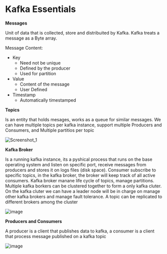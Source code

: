# Kafka Essentials

**Messages**

Unit of data that is collected, store and distribuited by Kafka. Kafka treats a message as a Byte array.

Message Content:
  - Key
    - Need not be unique
    - Defined by the producer
    - Used for partition
  - Value
    - Content of the message
    - User Defined
  - Timestamp
    - Automatically timestamped

**Topics**

Is an entity that holds mesages, works as a queue for similar messages. We can have multiple topics per kafka instance, support multiple Producers and Consumers, and Multiple partitios per topic

![Screenshot_1](https://user-images.githubusercontent.com/11037848/149179710-2c7c1880-2364-4ab4-b402-ff9ecc80d9f0.png)

**Kafka Broker**

Is a running kafka instance, its a pyshical process that runs on the base operating system and listen on specific port, receive messages from producers and stores it on logs files (disk space). Consumer subscribe to specific topics, in the kafka broker, the broker will keep track of all active consumers. Kafka broker manane life cycle of topics, manage partitions. Multiple kafka borkers  can be clustered together to form a only kafka cluter. On the kafka cluter we can have a leader node will be in charge on manage other kafka brokers and manage fault tolerance. A topic can be replicated to different brokers among the cluster

![image](https://user-images.githubusercontent.com/11037848/149180673-d5c179e9-dba4-418e-949b-8e003759ed1a.png)

**Producers and Consumers**

A producer is a client that publishes data to kafka, a consumer is a client that process message published on a kafka topic

![image](https://user-images.githubusercontent.com/11037848/149182638-ea501aa5-b9a0-4180-b2fd-a74422403518.png)


